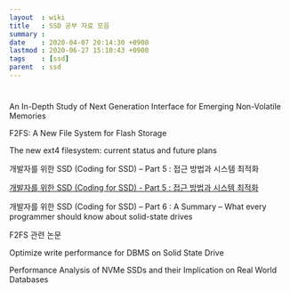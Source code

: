 ```yaml
---
layout  : wiki
title   : SSD 공부 자료 모음
summary : 
date    : 2020-04-07 20:14:30 +0900
lastmod : 2020-06-27 15:10:43 +0900
tags    : [ssd]
parent  : ssd
---
```


# [](https://www.usenix.org/system/files/hotstorage19-paper-choi.pdf)

An In-Depth Study of Next Generation Interface for
Emerging Non-Volatile Memories

[](http://camelab.org/uploads/Main/nvmesim.pdf)

F2FS: A New File System for Flash Storage

[](https://www.usenix.org/system/files/conference/fast15/fast15-paper-lee.pdf)

The new ext4 filesystem: current status and future plans

[](https://pdfs.semanticscholar.org/b8dd/ec47f9fab1eddb5c9cacf703781dd5337b87.pdf)

개발자를 위한 SSD (Coding for SSD) – Part 5 : 접근 방법과 시스템 최적화

[개발자를 위한 SSD (Coding for SSD) - Part 5 : 접근 방법과 시스템 최적화](https://tech.kakao.com/2016/07/17/coding-for-ssd-part-5/)

개발자를 위한 SSD (Coding for SSD) – Part 6 : A Summary – What every programmer should know about solid-state drives

[](https://tech.kakao.com/2016/07/18/coding-for-ssd-part-6/)

F2FS 관련 논문

[](http://nyx.skku.ac.kr/wp-content/uploads/2018/12/18-720.pdf)

[](http://nyx.skku.ac.kr/publications/papers/f2fs_padding.pdf)

Optimize write performance for DBMS on Solid State Drive

[](https://pdfs.semanticscholar.org/e8fa/8f1f6dab385351deae787577f30310b6fded.pdf)

Performance Analysis of NVMe SSDs and
their Implication on Real World Databases

[](https://www.cs.utah.edu/~manua/pubs/systor15.pdf)
